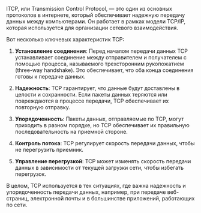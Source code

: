 lTCP, или Transmission Control Protocol, — это один из основных протоколов в интернете, который обеспечивает надежную передачу данных между компьютерами. Он работает в рамках модели TCP/IP, которая используется для организации сетевого взаимодействия.

Вот несколько ключевых характеристик TCP:

1. **Установление соединения**: Перед началом передачи данных TCP устанавливает соединение между отправителем и получателем с помощью процесса, называемого трехсторонним рукопожатием (three-way handshake). Это обеспечивает, что оба конца соединения готовы к передаче данных.

2. **Надежность**: TCP гарантирует, что данные будут доставлены в целости и сохранности. Если пакеты данных теряются или повреждаются в процессе передачи, TCP обеспечивает их повторную отправку.

3. **Упорядоченность**: Пакеты данных, отправляемые по TCP, могут приходить в разном порядке, но TCP обеспечивает их правильную последовательность на приемной стороне.

4. **Контроль потока**: TCP регулирует скорость передачи данных, чтобы не перегрузить приемник.

5. **Управление перегрузкой**: TCP может изменять скорость передачи данных в зависимости от текущей загрузки сети, чтобы избегать перегрузок.

В целом, TCP используется в тех ситуациях, где важна надежность и упорядоченность передачи данных, например, при передаче веб-страниц, электронной почты и в большинстве приложений, работающих по сети.